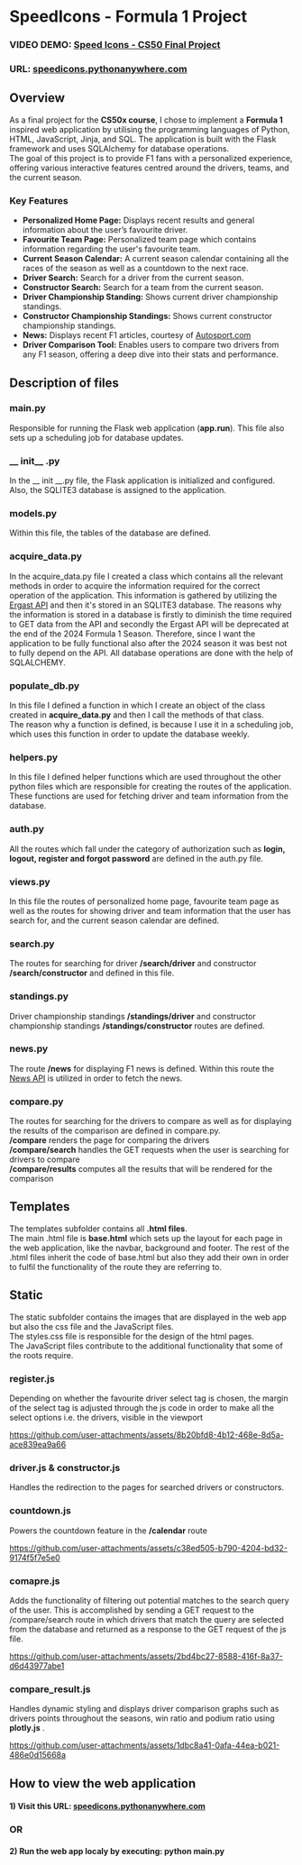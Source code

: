 # SpeedIcons - Formula 1 Project
### VIDEO DEMO: [Speed Icons - CS50 Final Project](https://youtu.be/Rff9AGjM31A)
### URL: [speedicons.pythonanywhere.com](https://speedicons.pythonanywhere.com/)
## Overview
As a final project for the **CS50x course**, I chose to implement a **Formula 1**  inspired web application by utilising the programming languages of Python, HTML, JavaScript, Jinja, and SQL. The application is built with the Flask framework and uses SQLAlchemy for database operations. \
The goal of this project is to provide F1 fans with a personalized experience, offering various interactive features centred around the drivers, teams, and the current season.

### Key Features
- **Personalized Home Page:** Displays recent results and general information about the user’s favourite driver.
- **Favourite Team Page:** Personalized team page which contains information regarding the user's favourite team.
- **Current Season Calendar:** A current season calendar containing all the races of the season as well as a countdown to the next race.
- **Driver Search:** Search for a driver from the current season.
- **Constructor Search:** Search for a team from the current season.
- **Driver Championship Standing:** Shows current driver championship standings.
- **Constructor Championship Standings:** Shows current constructor championship standings.
- **News:** Displays recent F1 articles, courtesy of [Autosport.com](https://www.autosport.com/)
- **Driver Comparison Tool:** Enables users to compare two drivers from any F1 season, offering a deep dive into their stats and performance.

## Description of files
### main.py
Responsible for running the Flask web application (**app.run**). This file also sets up a scheduling job for database updates.
### __ init__ .py
In the __ init __.py file, the Flask application is initialized and configured. Also, the SQLITE3 database is assigned to the application.

### models.py
Within this file, the tables of the database are defined.

### acquire_data.py
In the acquire_data.py file I created a class which contains all the relevant methods in order to acquire the information required for the correct operation of the application. This information is gathered by utilizing the [Ergast API](https://ergast.com/mrd/) and then it's stored in an SQLITE3 database. The reasons why the information is stored in a database is firstly to diminish the time required to GET data from the API and secondly the Ergast API will be deprecated at the end of the 2024 Formula 1 Season. Therefore, since I want the application to be fully functional also after the 2024 season it was best not to fully depend on the API. All database operations are done with the help of SQLALCHEMY.

### populate_db.py
In this file I defined a function in which I create an object of the class created in **acquire_data.py** and then I call the methods of that class. \
The reason why a function is defined, is because I use it in a scheduling job, which uses this function in order to update the database weekly.

### helpers.py
In this file I defined helper functions which are used throughout the other python files which are responsible for creating the routes of the application. \
These functions are used for fetching driver and team information from the database.

### auth.py
All the routes which fall under the category of authorization such as **login, logout, register and forgot password**  are defined in the auth.py file.

### views.py
In this file the routes of personalized home page, favourite team page as well as the routes for showing driver and team information that the user has search for, and the current season calendar are defined.

### search.py
The routes for searching for driver **/search/driver** and constructor **/search/constructor** and defined in this file.

### standings.py
Driver championship standings **/standings/driver** and constructor championship standings **/standings/constructor** routes are defined.

### news.py
The route **/news** for displaying F1 news is defined. Within this route the [News API](https://newsapi.org/) is utilized in order to fetch the news.

### compare.py
The routes for searching for the drivers to compare as well as for displaying the results of the comparison are defined in compare.py. \
**/compare** renders the page for comparing the drivers \
**/compare/search** handles the GET requests when the user is searching for drivers to compare \
**/compare/results** computes all the results that will be rendered for the comparison

## Templates
The templates subfolder contains all **.html files**. \
The main .html file is **base.html** which sets up the layout for each page in the web application, like the navbar, background and footer. The rest of the .html files inherit the code of base.html but also they add their own in order to fulfil the functionality of the route they are referring to.

## Static
The static subfolder contains the images that are displayed in the web app but also the css file and the JavaScript files.\
The styles.css file is responsible for the design of the html pages.\
The JavaScript files contribute to the additional functionality that some of the roots require.

### register.js
Depending on whether the favourite driver select tag is chosen, the margin of the select tag is adjusted through the js code in order to make all the select options i.e. the drivers, visible in the viewport

https://github.com/user-attachments/assets/8b20bfd8-4b12-468e-8d5a-ace839ea9a66

### driver.js & constructor.js
Handles the redirection to the pages for searched drivers or constructors.

### countdown.js
Powers the countdown feature in the **/calendar** route


https://github.com/user-attachments/assets/c38ed505-b790-4204-bd32-9174f5f7e5e0


### comapre.js
Adds the functionality of filtering out potential matches to the search query of the user. This is accomplished by sending a GET request to the /compare/search route in which drivers that match the query are selected from the database and returned as a response to the GET request of the js file.



https://github.com/user-attachments/assets/2bd4bc27-8588-416f-8a37-d6d43977abe1

### compare_result.js
Handles dynamic styling and displays driver comparison graphs such as drivers points throughout the seasons, win ratio and podium ratio using **plotly.js** .



https://github.com/user-attachments/assets/1dbc8a41-0afa-44ea-b021-486e0d15668a



## How to view the web application
#### 1) Visit this URL: [speedicons.pythonanywhere.com](https://speedicons.pythonanywhere.com/)
### **OR**
#### 2) Run the web app localy by executing: **python main.py**
